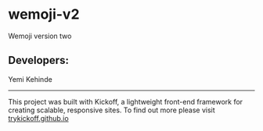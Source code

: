 # wemoji-v2
Wemoji version two

## Developers: 
Yemi Kehinde


---
This project was built with Kickoff, a lightweight front-end framework for creating scalable, responsive sites. To find out more please visit [trykickoff.github.io](http://trykickoff.github.io)
